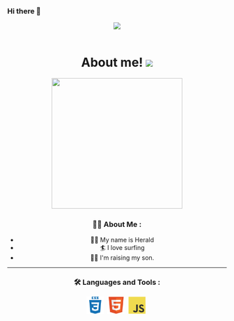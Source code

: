 ### Hi there 👋

<div id="header" align="center">
<img src="https://media.giphy.com/media/XwAVQpFlIVRdN59kxh/giphy.gif" width="100"/>
</div>

<img src="https://komarev.com/ghpvc/?username=milesssgerald&style=flat-square&color=blue" alt=""/>

<div align="center">

<h1>
  About me!
<img src="https://media.giphy.com/media/hvRJCLFzcasrR4ia7z/giphy.gif" width="30px"/>
</h1>

<div align="center">
<img src="https://media.giphy.com/media/wvqrOGkwSf4O5eqPg3/giphy.gif" width="300" height="300"/>
</div>

### :man_artist:  About Me :
- :standing_man: My name is Herald 
- :surfer: I love surfing
- :family_man_boy: I'm raising my son.

 ---


### :hammer_and_wrench: Languages and Tools :
<div>
 
<img src="https://github.com/devicons/devicon/blob/master/icons/css3/css3-plain-wordmark.svg"  title="CSS3" alt="CSS" width="40" height="40"/>&nbsp;
<img src="https://github.com/devicons/devicon/blob/master/icons/html5/html5-original.svg" title="HTML5" alt="HTML" width="40" height="40"/>&nbsp;
<img src="https://github.com/devicons/devicon/blob/master/icons/javascript/javascript-original.svg" title="JavaScript" alt="JavaScript" width="40" height="40"/>&nbsp;
